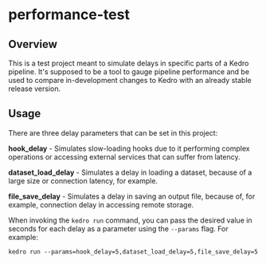 # performance-test

## Overview

This is a test project meant to simulate delays in specific parts of a Kedro pipeline. It's supposed to be a tool to gauge pipeline performance and be used to compare in-development changes to Kedro with an already stable release version.

## Usage

There are three delay parameters that can be set in this project:

**hook_delay** - Simulates slow-loading hooks due to it performing complex operations or accessing external services that can suffer from latency.

**dataset_load_delay** - Simulates a delay in loading a dataset, because of a large size or connection latency, for example.

**file_save_delay** - Simulates a delay in saving an output file, because of, for example, connection delay in accessing remote storage.

When invoking the `kedro run` command, you can pass the desired value in seconds for each delay as a parameter using the `--params` flag. For example:

`kedro run --params=hook_delay=5,dataset_load_delay=5,file_save_delay=5`

